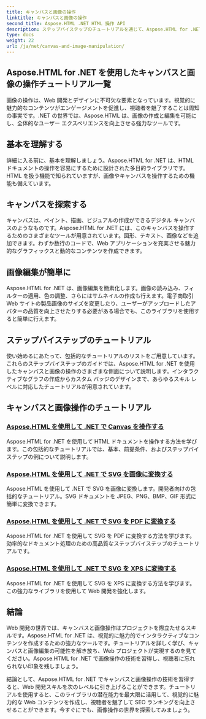 ```yaml
---
title: キャンバスと画像の操作
linktitle: キャンバスと画像の操作
second_title: Aspose.HTML .NET HTML 操作 API
description: ステップバイステップのチュートリアルを通じて、Aspose.HTML for .NET で画像を操作する方法を学びます。キャンバスと画像編集の威力を発見してください。
type: docs
weight: 22
url: /ja/net/canvas-and-image-manipulation/
---
```


## Aspose.HTML for .NET を使用したキャンバスと画像の操作チュートリアル一覧

画像の操作は、Web 開発とデザインに不可欠な要素となっています。視覚的に魅力的なコンテンツがエンゲージメントを促進し、視聴者を魅了することは周知の事実です。.NET の世界では、Aspose.HTML は、画像の作成と編集を可能にし、全体的なユーザー エクスペリエンスを向上させる強力なツールです。

## 基本を理解する

詳細に入る前に、基本を理解しましょう。Aspose.HTML for .NET は、HTML ドキュメントの操作を容易にするために設計された多目的ライブラリです。HTML を扱う機能で知られていますが、画像やキャンバスを操作するための機能も備えています。

## キャンバスを探索する

キャンバスは、ペイント、描画、ビジュアルの作成ができるデジタル キャンバスのようなものです。Aspose.HTML for .NET には、このキャンバスを操作するためのさまざまなツールが用意されています。図形、テキスト、画像などを追加できます。わずか数行のコードで、Web アプリケーションを充実させる魅力的なグラフィックスと動的なコンテンツを作成できます。

## 画像編集が簡単に

Aspose.HTML for .NET は、画像編集を簡素化します。画像の読み込み、フィルターの適用、色の調整、さらにはサムネイルの作成も行えます。電子商取引 Web サイトの製品画像のサイズを変更したり、ユーザーがアップロードしたアバターの品質を向上させたりする必要がある場合でも、このライブラリを使用すると簡単に行えます。

## ステップバイステップのチュートリアル

使い始めるにあたって、包括的なチュートリアルのリストをご用意しています。これらのステップバイステップのガイドでは、Aspose.HTML for .NET を使用したキャンバスと画像の操作のさまざまな側面について説明します。インタラクティブなグラフの作成からカスタム バッジのデザインまで、あらゆるスキル レベルに対応したチュートリアルが用意されています。

## キャンバスと画像操作のチュートリアル
### [Aspose.HTML を使用して .NET で Canvas を操作する](./manipulating-canvas/)
Aspose.HTML for .NET を使用して HTML ドキュメントを操作する方法を学びます。この包括的なチュートリアルでは、基本、前提条件、およびステップバイステップの例について説明します。
### [Aspose.HTML を使用して .NET で SVG を画像に変換する](./convert-svg-to-image/)
Aspose.HTML を使用して .NET で SVG を画像に変換します。開発者向けの包括的なチュートリアル。SVG ドキュメントを JPEG、PNG、BMP、GIF 形式に簡単に変換できます。
### [Aspose.HTML を使用して .NET で SVG を PDF に変換する](./convert-svg-to-pdf/)
Aspose.HTML for .NET を使用して SVG を PDF に変換する方法を学びます。効率的なドキュメント処理のための高品質なステップバイステップのチュートリアルです。
### [Aspose.HTML を使用して .NET で SVG を XPS に変換する](./convert-svg-to-xps/)
Aspose.HTML for .NET を使用して SVG を XPS に変換する方法を学びます。この強力なライブラリを使用して Web 開発を強化します。

## 結論

Web 開発の世界では、キャンバスと画像操作はプロジェクトを際立たせるスキルです。Aspose.HTML for .NET は、視覚的に魅力的でインタラクティブなコンテンツを作成するための強力なツールです。チュートリアルを詳しく学び、キャンバスと画像編集の可能性を解き放ち、Web プロジェクトが実現するのを見てください。Aspose.HTML for .NET で画像操作の技術を習得し、視聴者に忘れられない印象を残しましょう。

結論として、Aspose.HTML for .NET でキャンバスと画像操作の技術を習得すると、Web 開発スキルを次のレベルに引き上げることができます。チュートリアルを使用すると、このライブラリの潜在能力を最大限に活用して、視覚的に魅力的な Web コンテンツを作成し、視聴者を魅了して SEO ランキングを向上させることができます。今すぐにでも、画像操作の世界を探索してみましょう。